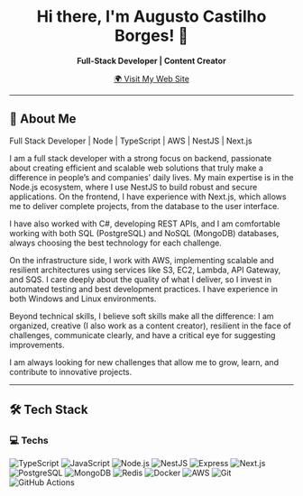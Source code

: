 <h1 align="center">Hi there, I'm Augusto Castilho Borges! 👋</h1>

<p align="center">
  <b>Full-Stack Developer | Content Creator</b>
</p>

<p align="center">
  <a href="https://oaugustoo.com.br/" target="_blank">
    🌍 Visit My Web Site
  </a>
</p>

---

## 🚀 About Me  

Full Stack Developer | Node | TypeScript | AWS | NestJS | Next.js

I am a full stack developer with a strong focus on backend, passionate about creating efficient and scalable web solutions that truly make a difference in people’s and companies’ daily lives. My main expertise is in the Node.js ecosystem, where I use NestJS to build robust and secure applications. On the frontend, I have experience with Next.js, which allows me to deliver complete projects, from the database to the user interface.

I have also worked with C#, developing REST APIs, and I am comfortable working with both SQL (PostgreSQL) and NoSQL (MongoDB) databases, always choosing the best technology for each challenge.

On the infrastructure side, I work with AWS, implementing scalable and resilient architectures using services like S3, EC2, Lambda, API Gateway, and SQS. I care deeply about the quality of what I deliver, so I invest in automated testing and best development practices. I have experience in both Windows and Linux environments.

Beyond technical skills, I believe soft skills make all the difference: I am organized, creative (I also work as a content creator), resilient in the face of challenges, communicate clearly, and have a critical eye for suggesting improvements.

I am always looking for new challenges that allow me to grow, learn, and contribute to innovative projects.

---

## 🛠️ Tech Stack  

### **💻 Techs**  
![TypeScript](https://img.shields.io/badge/TypeScript-3178C6?style=for-the-badge&logo=typescript&logoColor=white)
![JavaScript](https://img.shields.io/badge/JavaScript-F7DF1E?style=for-the-badge&logo=javascript&logoColor=black)
![Node.js](https://img.shields.io/badge/Node.js-339933?style=for-the-badge&logo=nodedotjs&logoColor=white)
![NestJS](https://img.shields.io/badge/NestJS-E0234E?style=for-the-badge&logo=nestjs&logoColor=white)
![Express](https://img.shields.io/badge/Express.js-404D59?style=for-the-badge&logo=express&logoColor=white)
![Next.js](https://img.shields.io/badge/Next.js-000000?style=for-the-badge&logo=nextdotjs&logoColor=white)
![PostgreSQL](https://img.shields.io/badge/PostgreSQL-4169E1?style=for-the-badge&logo=postgresql&logoColor=white)
![MongoDB](https://img.shields.io/badge/MongoDB-47A248?style=for-the-badge&logo=mongodb&logoColor=white)
![Redis](https://img.shields.io/badge/Redis-DC382D?style=for-the-badge&logo=redis&logoColor=white)
![Docker](https://img.shields.io/badge/Docker-2496ED?style=for-the-badge&logo=docker&logoColor=white)
![AWS](https://img.shields.io/badge/AWS-232F3E?style=for-the-badge&logo=amazon-aws&logoColor=white)
![Git](https://img.shields.io/badge/Git-F05032?style=for-the-badge&logo=git&logoColor=white)
![GitHub Actions](https://img.shields.io/badge/GitHub%20Actions-2088FF?style=for-the-badge&logo=github-actions&logoColor=white)
